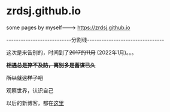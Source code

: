 # zrdsj.github.io
some pages by myself---> https://zrdsj.github.io

---------------------------分割线--------------------------------

这次是来告别的，时间到了~~2017的11月~~ (2022年1月)。。。

~~**相遇总是猝不及防，离别多是蓄谋已久**~~

~~所以就这样了吧~~

观察世界，认识自己

以后的新博客，都在[这里](https://github.com/zrdsj/new-blog/issues)
